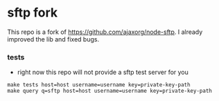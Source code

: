 # sftp fork

This repo is a fork of https://github.com/ajaxorg/node-sftp.
I already improved the lib and fixed bugs.


### tests
- right now this repo will not provide a sftp test server for you


```
make tests host=host username=username key=private-key-path
make query q=sftp host=host username=username key=private-key-path
```
